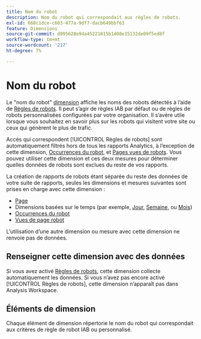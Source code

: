 ```yaml
---
title: Nom du robot
description: Nom du robot qui correspondait aux règles de robots.
exl-id: 668c1dce-c603-477a-9df7-dacb649bbf63
feature: Dimensions
source-git-commit: d095628e94a45221815b1d08e35132de09f5ed8f
workflow-type: tm+mt
source-wordcount: '217'
ht-degree: 7%

---
```


# Nom du robot

Le &quot;nom du robot&quot; [dimension](overview.md) affiche les noms des robots détectés à l’aide de [Règles de robots](/help/admin/admin/c-manage-report-suites/c-edit-report-suites/general/bot-removal/bot-rules.md). Il peut s’agir de règles IAB par défaut ou de règles de robots personnalisées configurées par votre organisation. Il s’avère utile lorsque vous souhaitez en savoir plus sur les robots qui visitent votre site ou ceux qui génèrent le plus de trafic.

Accès qui correspondent [!UICONTROL Règles de robots] sont automatiquement filtrés hors de tous les rapports Analytics, à l’exception de cette dimension, [Occurrences du robot](../metrics/bot-occurrences.md), et [Pages vues de robots](../metrics/bot-page-views.md). Vous pouvez utiliser cette dimension et ces deux mesures pour déterminer quelles données de robots sont exclues du reste de vos rapports.

La création de rapports de robots étant séparée du reste des données de votre suite de rapports, seules les dimensions et mesures suivantes sont prises en charge avec cette dimension :

* [Page](page.md)
* Dimensions basées sur le temps (par exemple, [Jour](day.md), [Semaine](week.md), ou [Mois](month.md))
* [Occurrences du robot](../metrics/bot-occurrences.md)
* [Vues de page robot](../metrics/bot-page-views.md)

L’utilisation d’une autre dimension ou mesure avec cette dimension ne renvoie pas de données.

## Renseigner cette dimension avec des données

Si vous avez activé [Règles de robots](/help/admin/admin/c-manage-report-suites/c-edit-report-suites/general/bot-removal/bot-rules.md), cette dimension collecte automatiquement les données. Si vous n’avez pas encore activé [!UICONTROL Règles de robots], cette dimension n’apparaît pas dans Analysis Workspace.

## Éléments de dimension

Chaque élément de dimension répertorie le nom du robot qui correspondait aux critères de règle de robot IAB ou personnalisé.

